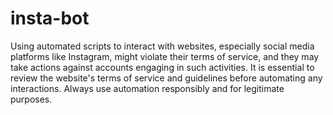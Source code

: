 # insta-bot

Using automated scripts to interact with websites, especially social media platforms like Instagram, might violate their terms of service, and they may take actions against accounts engaging in such activities. It is essential to review the website's terms of service and guidelines before automating any interactions. Always use automation responsibly and for legitimate purposes.

